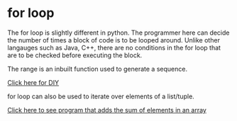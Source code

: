 # for loop

The for loop is slightly different in python. The programmer here can decide the number of times a block of code is to be looped around. 
Unlike other langauges such as Java, C++, there are no conditions in the for loop that are to be checked before executing the block. 

The range is an inbuilt function used to generate a sequence.

[Click here for DIY](https://github.com/pythoncoder100/practice/blob/master/for_loop.ipynb)


for loop can also be used to iterate over elements of a list/tuple.

[Click here to see program that adds the sum of elements in an array](https://github.com/pythoncoder100/practice/blob/master/for_loop_list.ipynb)



